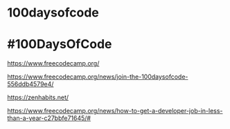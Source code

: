 # 100daysofcode
# #100DaysOfCode

https://www.freecodecamp.org/

https://www.freecodecamp.org/news/join-the-100daysofcode-556ddb4579e4/

https://zenhabits.net/

https://www.freecodecamp.org/news/how-to-get-a-developer-job-in-less-than-a-year-c27bbfe71645/#
